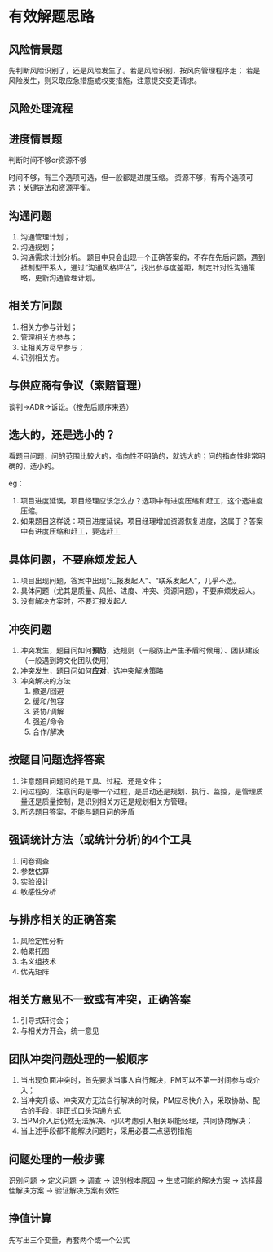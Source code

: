 # 有效解题思路

## 风险情景题

先判断风险识别了，还是风险发生了。若是风险识别，按风向管理程序走；
若是风险发生，则采取应急措施或权变措施，注意提交变更请求。

## 风险处理流程

## 进度情景题

判断时间不够or资源不够

时间不够，有三个选项可选，但一般都是进度压缩。
资源不够，有两个选项可选；关键链法和资源平衡。

## 沟通问题

1. 沟通管理计划；
2. 沟通规划；
3. 沟通需求计划分析。
题目中只会出现一个正确答案的，不存在先后问题，遇到抵制型干系人，通过“沟通风格评估”，找出参与度差距，制定针对性沟通策略，更新沟通管理计划。

## 相关方问题

1. 相关方参与计划；
2. 管理相关方参与；
3. 让相关方尽早参与；
4. 识别相关方。

## 与供应商有争议（索赔管理）

谈判->ADR->诉讼。（按先后顺序来选）

## 选大的，还是选小的？

看题目问题，问的范围比较大的，指向性不明确的，就选大的；问的指向性非常明确的，选小的。

eg：

1. 项目进度延误，项目经理应该怎么办？选项中有进度压缩和赶工，这个选进度压缩。
2. 如果题目这样说：项目进度延误，项目经理增加资源恢复进度，这属于？答案中有进度压缩和赶工，要选赶工

## 具体问题，不要麻烦发起人

1. 项目出现问题，答案中出现“汇报发起人”、“联系发起人”，几乎不选。
2. 具体问题（尤其是质量、风险、进度、冲突、资源问题），不要麻烦发起人。
3. 没有解决方案时，不要汇报发起人

## 冲突问题

1. 冲突发生，题目问如何**预防**，选规则（一般防止产生矛盾时候用）、团队建设（一般遇到跨文化团队使用）
2. 冲突发生，题目问如何**应对**，选冲突解决策略
3. 冲突解决的方法
   1. 撤退/回避
   2. 缓和/包容
   3. 妥协/调解
   4. 强迫/命令
   5. 合作/解决

## 按题目问题选择答案

1. 注意题目问题问的是工具、过程、还是文件；
2. 问过程的，注意问的是哪一个过程，是启动还是规划、执行、监控，是管理质量还是质量控制，是识别相关方还是规划相关方管理。
3. 所选题目答案，不能与题目问的矛盾

## 强调统计方法（或统计分析)的4个工具

1. 问卷调查
2. 参数估算
3. 实验设计
4. 敏感性分析

## 与排序相关的正确答案

1. 风险定性分析
2. 帕累托图
3. 名义组技术
4. 优先矩阵

## 相关方意见不一致或有冲突，正确答案

1. 引导式研讨会；
2. 与相关方开会，统一意见

## 团队冲突问题处理的一般顺序

1. 当出现负面冲突时，首先要求当事人自行解决，PM可以不第一时间参与或介入；
2. 当冲突升级、冲突双方无法自行解决的时候，PM应尽快介入，采取协助、配合的手段，非正式口头沟通方式
3. 当PM介入后仍然无法解决、可以考虑引入相关职能经理，共同协商解决；
4. 当上述手段都不能解决问题时，采用必要二点惩罚措施

## 问题处理的一般步骤

识别问题 -> 定义问题 -> 调查 -> 识别根本原因 -> 生成可能的解决方案 -> 选择最佳解决方案 -> 验证解决方案有效性

## 挣值计算

先写出三个变量，再套两个或一个公式

